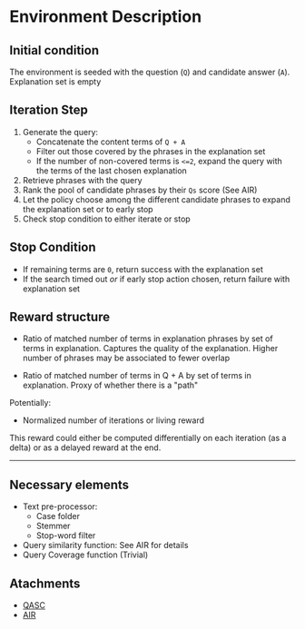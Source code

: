 # Environment Description

## Initial condition
The environment is seeded with the question (`Q`) and candidate answer (`A`).
Explanation set is empty

## Iteration Step
1. Generate the query:
   - Concatenate the content terms of `Q + A`
   - Filter out those covered by the phrases in the explanation set
    - If the number of non-covered terms is `<=2`, expand the query with the terms of the last chosen explanation
2. Retrieve phrases with the query
3. Rank the pool of candidate phrases by their `Qs` score (See AIR)
4. Let the policy choose among the different candidate phrases to expand the explanation set or to early stop
5. Check stop condition to either iterate or stop
    
    
## Stop Condition
- If remaining terms are `0`, return success with the explanation set
- If the search timed out _or_ if early stop action chosen, return failure with explanation set

## Reward structure
- Ratio of matched number of terms in explanation phrases by set of terms in explanation. 
  Captures the quality of the explanation. Higher number of phrases may be associated to fewer overlap
    
- Ratio of matched number of terms in Q + A by set of terms in explanation. Proxy of whether there is a "path"

Potentially:

- Normalized number of iterations or living reward

This reward could either be computed differentially on each iteration (as a delta) or as a delayed reward at the end.
    

---
## Necessary elements

- Text pre-processor:
    - Case folder
    - Stemmer
    - Stop-word filter
- Query similarity function: See AIR for details
- Query Coverage function (Trivial)

## Atachments
- [QASC](https://arxiv.org/pdf/1910.11473.pdf)
- [AIR](https://arxiv.org/pdf/2005.01218.pdf)
